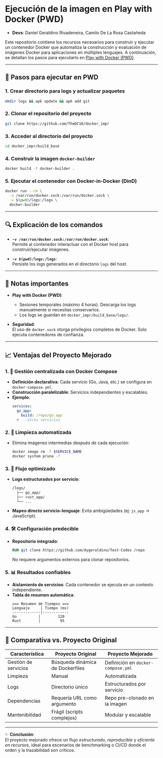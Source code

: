 # Ejecución de la imagen en Play with Docker (PWD)

- **Devs**: Daniel Geraldino Rivadeneira, Camilo De La Rosa Castañeda

Este repositorio contiene los recursos necesarios para construir y ejecutar un contenedor Docker que automatiza la construcción y evaluación de imágenes Docker para aplicaciones en múltiples lenguajes. A continuación, se detallan los pasos para ejecutarlo en [Play with Docker (PWD)](https://labs.play-with-docker.com/).

---

## 🚀 Pasos para ejecutar en PWD

### 1. Crear directorio para logs y actualizar paquetes
```bash
mkdir logs && apk update && apk add git
```

### 2. Clonar el repositorio del proyecto
```bash
git clone https://github.com/TheDC10/docker_impr
```

### 3. Acceder al directorio del proyecto
```bash
cd docker_impr/build_base
```

### 4. Construir la imagen `docker-builder`
```bash
docker build -t docker-builder .
```

### 5. Ejecutar el contenedor con Docker-in-Docker (DinD)
```bash
docker run --rm \
  -v /var/run/docker.sock:/var/run/docker.sock \
  -v $(pwd)/logs:/logs \
  docker-builder
```

---

## 🔍 Explicación de los comandos
- **`-v /var/run/docker.sock:/var/run/docker.sock`**:  
  Permite al contenedor interactuar con el Docker host para construir/ejecutar imágenes.

- **`-v $(pwd)/logs:/logs`**:  
  Persiste los logs generados en el directorio `logs` del host.

---

## 📌 Notas importantes
- **Play with Docker (PWD)**:  
  - Sesiones temporales (máximo 4 horas). Descarga los logs manualmente si necesitas conservarlos.  
  - Los logs se guardan en `docker_impr/build_base/logs/`.  

- **Seguridad**:  
  El uso de `docker.sock` otorga privilegios completos de Docker. Solo ejecuta contenedores de confianza.

---

## 📈 Ventajas del Proyecto Mejorado

### 1. 🧩 Gestión centralizada con Docker Compose
- **Definición declarativa**: Cada servicio (Go, Java, etc.) se configura en `docker-compose.yml`.  
- **Construcción paralelizable**: Servicios independientes y escalables.  
- **Ejemplo**:  
  ```yaml
  services:
    go_app:
      build: /repo/go_app
    # ...otros servicios
  ```

### 2. 🧹 Limpieza automatizada
- Elimina imágenes intermedias después de cada ejecución:  
  ```bash
  docker image rm -f $SERVICE_NAME
  docker system prune -f
  ```

### 3. 🔄 Flujo optimizado
- **Logs estructurados por servicio**:  
  ```bash
  /logs/
    ├── go_app/
    ├── rust_app/
    └── ... 
  ```
- **Mapeo directo servicio-lenguaje**: Evita ambigüedades (ej: `js_app` → JavaScript).

### 4. 🛠️ Configuración predecible
- **Repositorio integrado**:  
  ```dockerfile
  RUN git clone https://github.com/dygeraldino/Test-Codes /repo
  ```
  No requiere argumentos externos para clonar repositorios.

### 5. 📊 Resultados confiables
- **Aislamiento de servicios**: Cada contenedor se ejecuta en un contexto independiente.  
- **Tabla de resumen automática**:  
  ```
  === Resumen de Tiempos ===
  Lenguaje     | Tiempo (ms)
  -------------|------------
  Go          |        120
  Rust        |         95
  ```

---

## 🚨 Comparativa vs. Proyecto Original
| Característica          | Proyecto Original               | Proyecto Mejorado               |
|-------------------------|---------------------------------|---------------------------------|
| Gestión de servicios    | Búsqueda dinámica de Dockerfiles | Definición en `docker-compose.yml` |
| Limpieza                | Manual                          | Automatizada                    |
| Logs                   | Directorio único                | Estructurados por servicio      |
| Dependencias           | Requería URL como argumento     | Repo pre-clonado en la imagen   |
| Mantenibilidad         | Frágil (scripts complejos)      | Modular y escalable             |

---

✨ **Conclusión**:  
El proyecto mejorado ofrece un flujo *estructurado*, *reproducible* y *eficiente en recursos*, ideal para escenarios de benchmarking o CI/CD donde el orden y la trazabilidad son críticos.
```
